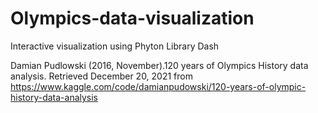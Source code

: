 # Olympics-data-visualization
Interactive visualization using Phyton Library Dash

Damian Pudlowski (2016, November).120 years of Olympics History data analysis. Retrieved December 20, 2021 from https://www.kaggle.com/code/damianpudowski/120-years-of-olympic-history-data-analysis

